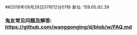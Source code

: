 ##2018年09月28日07时12分07秒 新址: 159.65.92.39
### 兔友常见问题及解答: https://github.com/wanggonging/d/blob/w/FAQ.md
